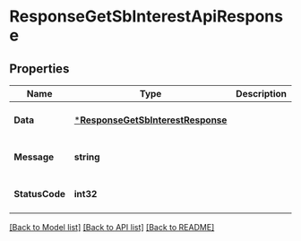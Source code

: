 # ResponseGetSbInterestApiResponse

## Properties
Name | Type | Description | Notes
------------ | ------------- | ------------- | -------------
**Data** | [***ResponseGetSbInterestResponse**](response.GetSBInterestResponse.md) |  | [optional] [default to null]
**Message** | **string** |  | [optional] [default to null]
**StatusCode** | **int32** |  | [optional] [default to null]

[[Back to Model list]](../README.md#documentation-for-models) [[Back to API list]](../README.md#documentation-for-api-endpoints) [[Back to README]](../README.md)


